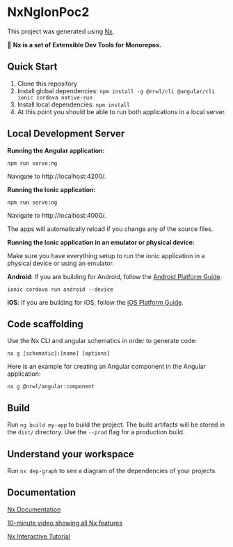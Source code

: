 # NxNgIonPoc2

This project was generated using [Nx](https://nx.dev).

🔎  **Nx is a set of Extensible Dev Tools for Monorepos.**

## Quick Start

1. Clone this repository
2. Install global dependencies: `npm install -g @nrwl/cli @angular/cli ionic cordova native-run`
3. Install local dependencies: `npm install`
4. At this point you should be able to run both applications in a local server.

## Local Development Server

**Running the Angular application:**

```npm run serve:ng```

Navigate to http://localhost:4200/.

**Running the Ionic application:**

```npm run serve:ng```

Navigate to http://localhost:4000/.

The apps will automatically reload if you change any of the source files.

**Running the Ionic application in an emulator or physical device:**

Make sure you have everything setup to run the ionic application in a physical device or using an emulator.

**Android**: If you are building for Android, follow the [Android Platform Guide](https://cordova.apache.org/docs/en/latest/guide/platforms/android/index.html).

`ionic cordova run android --device`

**iOS**: If you are building for iOS, follow the [iOS Platform Guide](https://cordova.apache.org/docs/en/latest/guide/platforms/ios/index.html).



## Code scaffolding

Use the Nx CLI and angular schematics in order to generate code:

`nx g [schematic]:[name] [options]`

Here is an example for creating an Angular component in the Angular application:

`nx g @nrwl/angular:component `

## Build

Run `ng build my-app` to build the project. The build artifacts will be stored in the `dist/` directory. Use the `--prod` flag for a production build.

## Understand your workspace

Run `nx dep-graph` to see a diagram of the dependencies of your projects.

## Documentation

[Nx Documentation](https://nx.dev/angular)

[10-minute video showing all Nx features](https://nx.dev/angular/getting-started/what-is-nx)

[Nx Interactive Tutorial](https://nx.dev/angular/tutorial/01-create-application)
